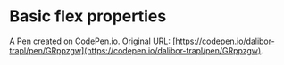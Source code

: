 # Basic flex properties

A Pen created on CodePen.io. Original URL: [https://codepen.io/dalibor-trapl/pen/GRppzgw](https://codepen.io/dalibor-trapl/pen/GRppzgw).


